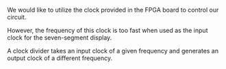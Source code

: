 We would like to utilize the clock provided in the FPGA board to control our circuit. 

However, the frequency of this clock is too fast when used as the input clock for the seven-segment display. 

A clock divider takes an input clock of a given frequency and generates an output clock of a different frequency. 
